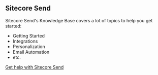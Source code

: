 ## Sitecore Send

Sitecore Send's Knowledge Base covers a lot of topics to help you get started:

- Getting Started
- Integrations
- Personalization
- Email Automation
- etc.

[Get help with Sitecore Send](https://moosend.com/help/)
